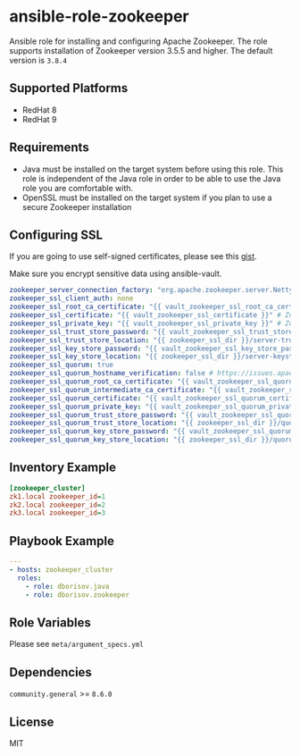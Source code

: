 # ansible-role-zookeeper

Ansible role for installing and configuring Apache Zookeeper.
The role supports installation of Zookeeper version 3.5.5 and higher.
The default version is `3.8.4`

## Supported Platforms

- RedHat 8
- RedHat 9

## Requirements

- Java must be installed on the target system before using this role. This role is independent of the Java role in order to be able to use the Java role you are comfortable with.
- OpenSSL must be installed on the target system if you plan to use a secure Zookeeper installation

## Configuring SSL

If you are going to use self-signed certificates, please see this [gist](https://gist.github.com/dborisov/b5a6f4eb47893d62872449f6fa6aa7e5).

Make sure you encrypt sensitive data using ansible-vault.

```yaml
zookeeper_server_connection_factory: "org.apache.zookeeper.server.NettyServerCnxnFactory"
zookeeper_ssl_client_auth: none
zookeeper_ssl_root_ca_certificate: "{{ vault_zookeeper_ssl_root_ca_certificate }}" # Zookeeper Root CA certificate content in PEM format
zookeeper_ssl_certificate: "{{ vault_zookeeper_ssl_certificate }}" # Zookeeper certificate content in PEM format
zookeeper_ssl_private_key: "{{ vault_zookeeper_ssl_private_key }}" # Zookeeper private key content in PEM format
zookeeper_ssl_trust_store_password: "{{ vault_zookeeper_ssl_trust_store_password }}"
zookeeper_ssl_trust_store_location: "{{ zookeeper_ssl_dir }}/server-truststore.pem" # Can be pem, jks or p12
zookeeper_ssl_key_store_password: "{{ vault_zookeeper_ssl_key_store_password }}"
zookeeper_ssl_key_store_location: "{{ zookeeper_ssl_dir }}/server-keystore.pem" # Can be pem, jks or p12
zookeeper_ssl_quorum: true
zookeeper_ssl_quorum_hostname_verification: false # https://issues.apache.org/jira/browse/ZOOKEEPER-4403
zookeeper_ssl_quorum_root_ca_certificate: "{{ vault_zookeeper_ssl_quorum_root_ca_certificate }}" # Zookeeper Quorum Root CA certificate content in PEM format
zookeeper_ssl_quorum_intermediate_ca_certificate: "{{ vault_zookeeper_ssl_quorum_intermediate_ca_certificate }}" # # Zookeeper Quorum Intermediate certificate content in PEM format (optional).
zookeeper_ssl_quorum_certificate: "{{ vault_zookeeper_ssl_quorum_certificate }}" # Zookeeper Quorum certificate content in PEM format
zookeeper_ssl_quorum_private_key: "{{ vault_zookeeper_ssl_quorum_private_key }}" # Zookeeper Quorum private key content in PEM format
zookeeper_ssl_quorum_trust_store_password: "{{ vault_zookeeper_ssl_quorum_trust_store_password }}"
zookeeper_ssl_quorum_trust_store_location: "{{ zookeeper_ssl_dir }}/quorum-truststore.pem"  # Can be pem, jks or p12
zookeeper_ssl_quorum_key_store_password: "{{ vault_zookeeper_ssl_quorum_key_store_password }}"
zookeeper_ssl_quorum_key_store_location: "{{ zookeeper_ssl_dir }}/quorum-keystore.pem"  # Can be pem, jks or p12
```

## Inventory Example

```ini
[zookeeper_cluster]
zk1.local zookeeper_id=1
zk2.local zookeeper_id=2
zk3.local zookeeper_id=3
```

## Playbook Example

```yaml
---
- hosts: zookeeper_cluster
  roles:
    - role: dborisov.java
    - role: dborisov.zookeeper
```

## Role Variables

Please see `meta/argument_specs.yml`

## Dependencies

`community.general` >= `8.6.0`

## License

MIT
